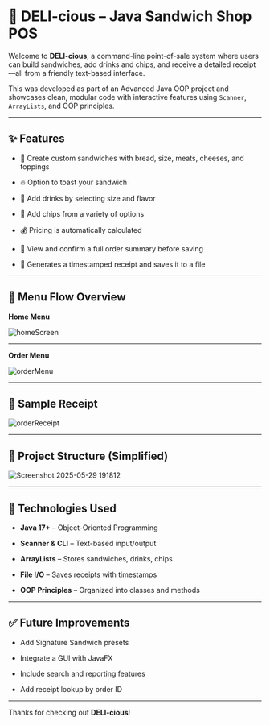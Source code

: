 # 🥪 DELI-cious – Java Sandwich Shop POS

Welcome to **DELI-cious**, a command-line point-of-sale system where users can build sandwiches, add drinks and chips, and receive a detailed receipt—all from a friendly text-based interface.

This was developed as part of an Advanced Java OOP project and showcases clean, modular code with interactive features using `Scanner`, `ArrayLists`, and OOP principles.

----------

## ✨ Features

-   🥖 Create custom sandwiches with bread, size, meats, cheeses, and toppings
    
-   🔥 Option to toast your sandwich
    
-   🍹 Add drinks by selecting size and flavor
    
-   🍟 Add chips from a variety of options
    
-   💰 Pricing is automatically calculated
    
-   🧾 View and confirm a full order summary before saving
    
-   📄 Generates a timestamped receipt and saves it to a file
    

----------

## 🧭 Menu Flow Overview

**Home Menu**

![homeScreen](https://github.com/user-attachments/assets/b7609886-b6b4-498c-a053-60df01248b77)

----------

**Order Menu**

![orderMenu](https://github.com/user-attachments/assets/9f493610-d40e-4b20-995b-516128318268)
 
----------

## 📄 Sample Receipt

![orderReceipt](https://github.com/user-attachments/assets/2d647246-2ea9-4a8c-ac41-177dbf35cfbf)

----------

## 📁 Project Structure (Simplified)


![Screenshot 2025-05-29 191812](https://github.com/user-attachments/assets/3bb520d3-6c92-4784-83f2-ff10ec8ce227)

----------

## 🔧 Technologies Used

-   **Java 17+** – Object-Oriented Programming
    
-   **Scanner & CLI** – Text-based input/output
    
-   **ArrayLists** – Stores sandwiches, drinks, chips
    
-   **File I/O** – Saves receipts with timestamps
    
-   **OOP Principles** – Organized into classes and methods
    

----------

## ✅ Future Improvements

-   Add Signature Sandwich presets
    
-   Integrate a GUI with JavaFX
    
-   Include search and reporting features
    
-   Add receipt lookup by order ID
    

----------

Thanks for checking out **DELI-cious**!  
